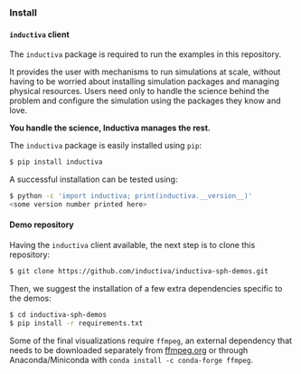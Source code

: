 ### Install

#### `inductiva` client

The `inductiva` package is required to run the examples in this repository.

It provides the user with mechanisms to run simulations at scale, without
having to be worried about installing simulation packages and managing
physical resources. Users need only to handle the science behind the problem
and configure the simulation using the packages they know and love.

**You handle the science, Inductiva manages the rest.**

The `inductiva` package is easily installed using `pip`:

```bash
$ pip install inductiva
```

A successful installation can be tested using:

```bash
$ python -c 'import inductiva; print(inductiva.__version__)'
<some version number printed here> 
```

#### Demo repository

Having the `inductiva` client available, the next step is to clone this repository:

```bash
$ git clone https://github.com/inductiva/inductiva-sph-demos.git
```

Then, we suggest the installation of a few extra dependencies specific to the demos:

```bash
$ cd inductiva-sph-demos
$ pip install -r requirements.txt
```

Some of the final visualizations require `ffmpeg`, an external dependency that needs
to be downloaded separately from [ffmpeg.org](https://ffmpeg.org/download.html) or
through Anaconda/Miniconda with `conda install -c conda-forge ffmpeg`.

